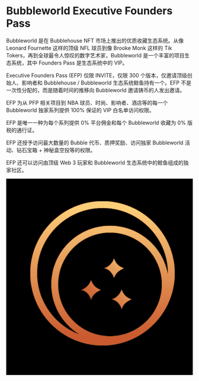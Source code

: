 # Bubbleworld Executive Founders Pass

Bubbleworld 是在 Bubblehouse NFT 市场上推出的优质收藏生态系统。从像 Leonard Fournette 这样的顶级 NFL 球员到像 Brooke Monk 这样的 Tik Tokers，再到全球最令人惊叹的数字艺术家，Bubbleworld 是一个丰富的项目生态系统，其中 Founders Pass 是生态系统中的 VIP。

Executive Founders Pass (EFP) 仅限 INVITE，仅限 300 个版本，仅邀请顶级创始人、影响者和 Bubblehouse / Bubbleworld 生态系统鲸鱼持有一个。EFP 不是一次性分配的，而是随着时间的推移向 Bubbleworld 邀请铸币的人发出邀请。

EFP 为从 PFP 相关项目到 NBA 球员、时尚、影响者、酒店等的每一个 Bubbleworld 独家系列提供 100% 保证的 VIP 白名单访问权限。

EFP 是唯一一种为每个系列提供 0% 平台佣金和每个 Bubbleworld 收藏为 0% 版税的通行证。

EFP 还授予访问最大数量的 Bubble 代币、质押奖励、访问独家 Bubbleworld 活动、钻石宝箱 + 神秘盒空投等的权限。

EFP 还可以访问由顶级 Web 3 玩家和 Bubbleworld 生态系统中的鲸鱼组成的独家社区。

![NFT](微信截图_20220902145311.png)


